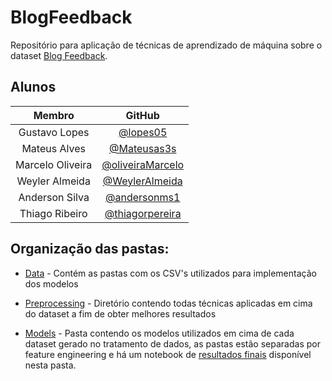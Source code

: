 # BlogFeedback

Repositório para aplicação de técnicas de aprendizado de máquina sobre o dataset [Blog Feedback](https://archive.ics.uci.edu/ml/datasets/BlogFeedback).

## Alunos


|               Membro              |    GitHub      |
|:---------------------------------:| :-----------------:|
|    Gustavo Lopes | [@lopes05](https://github.com/lopes05) |
|     Mateus Alves    | [@Mateusas3s](https://github.com/Mateusas3s) |
|    Marcelo Oliveira    |   [@oliveiraMarcelo](https://github.com/oliveiraMarcelo) |
|    Weyler Almeida    | [@WeylerAlmeida](https://github.com/WeylerAlmeida) |
|    Anderson Silva    | [@andersonms1](https://github.com/andersonms1) |
|    Thiago Ribeiro   | [@thiagorpereira](https://github.com/thiagorpereira) |



## Organização das pastas:

* [Data](https://github.com/Machine-Learning-FGA/BlogFeedback/tree/master/data) - Contém as pastas com os CSV's utilizados para implementação dos modelos

* [Preprocessing](https://github.com/Machine-Learning-FGA/BlogFeedback/tree/master/preprocessing) - Diretório contendo todas técnicas aplicadas em cima do dataset a fim de obter melhores resultados

* [Models](https://github.com/Machine-Learning-FGA/BlogFeedback/tree/master/models) - Pasta contendo os modelos utilizados em cima de cada dataset gerado no tratamento de dados, as pastas estão
separadas por feature engineering e há um notebook de [resultados finais](https://github.com/Machine-Learning-FGA/BlogFeedback/blob/master/models/Final%20report.ipynb) disponível nesta pasta.

